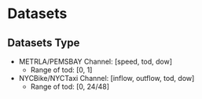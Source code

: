 # Datasets

## Datasets Type
+ METRLA/PEMSBAY Channel: [speed, tod, dow]
    - Range of tod: [0, 1]
+ NYCBike/NYCTaxi Channel: [inflow, outflow, tod, dow]
    - Range of tod: [0, 24/48]